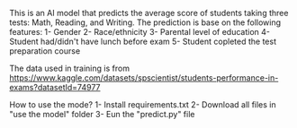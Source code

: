 This is an AI model that predicts the average score of students taking three tests: Math, Reading, and Writing.
The prediction is base on the following features:
1- Gender
2- Race/ethnicity
3- Parental level of education
4- Student had/didn't have lunch before exam
5- Student copleted the test preparation course

The data used in training is from https://www.kaggle.com/datasets/spscientist/students-performance-in-exams?datasetId=74977

How to use the mode?
1- Install requirements.txt
2- Download all files in "use the model" folder
3- Eun the "predict.py" file

